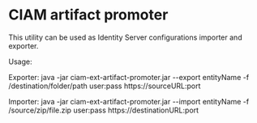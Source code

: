 # CIAM artifact promoter

This utility can be used as Identity Server configurations importer and exporter.

Usage:

Exporter: java -jar ciam-ext-artifact-promoter.jar --export entityName -f /destination/folder/path user:pass https://sourceURL:port

Importer: java -jar ciam-ext-artifact-promoter.jar --import entityName -f /source/zip/file.zip user:pass https://destinationURL:port
